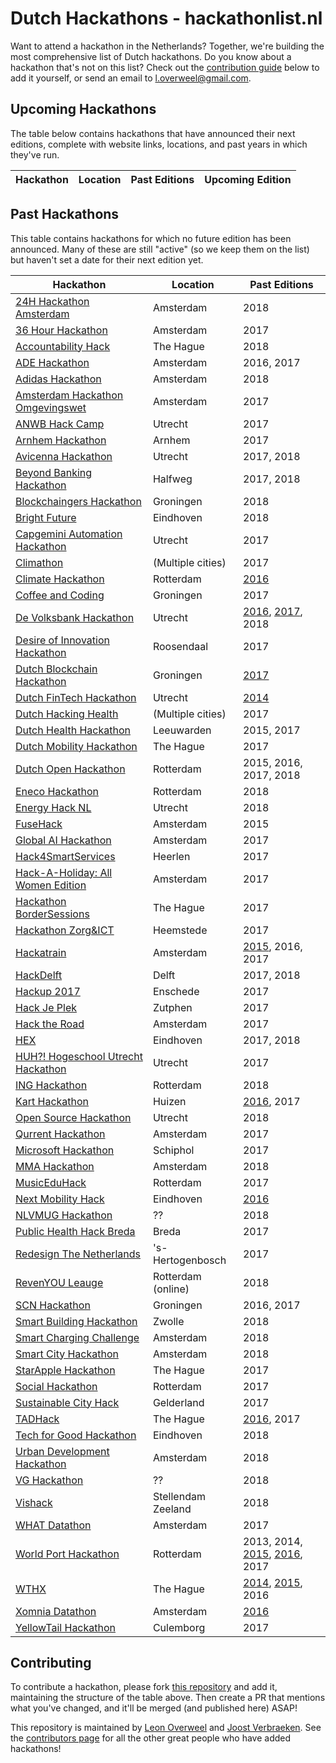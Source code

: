 # Dutch Hackathons - hackathonlist.nl

Want to attend a hackathon in the Netherlands? Together, we're building the most comprehensive list of Dutch hackathons. Do you know about a hackathon that's not on this list? Check out the [contribution guide](#contributing) below to add it yourself, or send an email to [l.overweel@gmail.com](mailto:l.overweel@gmail.com).

## Upcoming Hackathons

The table below contains hackathons that have announced their next editions, complete with website links, locations, and past years in which they've run.

| Hackathon | Location | Past Editions | Upcoming Edition |
|---|---|---|---|

## Past Hackathons

This table contains hackathons for which no future edition has been announced. Many of these are still "active" (so we keep them on the list) but haven't set a date for their next edition yet.

| Hackathon | Location | Past Editions |
|---|---|---|
| [24H Hackathon Amsterdam](https://www.facebook.com/events/2379897668702869/) | Amsterdam | 2018 |
| [36 Hour Hackathon](https://www.eventbrite.com/e/36-hour-hackathon-help-shape-the-future-of-a-better-work-life-tickets-34693567394) | Amsterdam | 2017 |
| [Accountability Hack](https://accountabilityhack.nl/hackathon/) | The Hague | 2018 |
| [ADE Hackathon](https://www.adehack.com/) | Amsterdam | 2016, 2017 |
| [Adidas Hackathon](https://adidas-hack.com/location/Amsterdam) | Amsterdam | 2018 |
| [Amsterdam Hackathon Omgevingswet](https://www.amsterdam.nl/wonen-leefomgeving/hackathon-0/) | Amsterdam | 2017 |
| [ANWB Hack Camp](https://www.utrechtinc.nl/anwb-hack-camp/) | Utrecht | 2017 |
| [Arnhem Hackathon](http://arnhemhackathon.nl/) | Arnhem | 2017 |
| [Avicenna Hackathon](https://www.avicennahackathon.nl/) | Utrecht | 2017, 2018 |
| [Beyond Banking Hackathon](https://beyondbanking.nl/) | Halfweg | 2017, 2018 |
| [Blockchaingers Hackathon](https://blockchaingers.org/events/blockchaingers-hackathon) | Groningen | 2018 |
| [Bright Future](http://brightfuture.hack.nl) | Eindhoven | 2018 |
| [Capgemini Automation Hackathon](https://www.eventbrite.nl/e/capgemini-automation-hackathon-powered-by-aruba-registration-34730356431) | Utrecht | 2017 |
| [Climathon](https://climathon.climate-kic.org/) | (Multiple cities) | 2017 |
| [Climate Hackathon](http://climatehackathon.nl/) | Rotterdam | [2016](https://web.archive.org/web/20161226141620/http://climatehackathon.nl/nl/home) |
| [Coffee and Coding](https://coffeeandcoding.nl/) | Groningen | 2017 |
| [De Volksbank Hackathon](https://www.devolksbank.nl/werken-bij/hackathon-2018.html) | Utrecht | [2016](https://www.youtube.com/watch?v=KwbiAzzRt1s), [2017](https://www.devolksbank.nl/werken-bij/hackathon-2017-1.html), 2018 |
| [Desire of Innovation Hackathon](https://www.eventbrite.nl/e/registratie-desire-of-innovation-hackathon-38475587518) | Roosendaal | 2017 |
| [Dutch Blockchain Hackathon](https://blockchainhackathon.eu/) | Groningen | [2017](https://medium.com/bitcoinevangelist/i-was-at-the-biggest-blockchain-hackathon-ever-and-this-is-what-i-learned-73acf55034f2) |
| [Dutch FinTech Hackathon](http://dutchfintechhackathon.nl/) | Utrecht | [2014](http://dutchfintechhackathon.nl/paygel-wint-eerste-dutch-fintech-hackathon/) |
| [Dutch Hacking Health](http://dutchhackinghealth.nl/) | (Multiple cities) | 2017 |
| [Dutch Health Hackathon](http://www.dhh2017.nl/) | Leeuwarden | 2015, 2017 |
| [Dutch Mobility Hackathon](https://www.utrechtinc.nl/en/dutchmobilityhackathon/) | The Hague | 2017 |
| [Dutch Open Hackathon](https://dutchopenhackathon.com) | Rotterdam | 2015, 2016, 2017, 2018 |
| [Eneco Hackathon](https://www.eventbrite.nl/e/tickets-eneco-hackathon-reducing-energy-waste-dutch-data-science-week-2018-44677069317) | Rotterdam | 2018 |
| [Energy Hack NL](http://utrechtinc.nl/energyhacknl/) | Utrecht | 2018 |
| [FuseHack](http://fusehack.com/) | Amsterdam | 2015 |
| [Global AI Hackathon](http://ai.hackathon.com/) | Amsterdam | 2017 |
| [Hack4SmartServices](http://hack4smartservices.com/) | Heerlen | 2017 |
| [Hack-A-Holiday: All Women Edition](https://workingatbooking.com/event/hack-holiday-women-edition/) | Amsterdam | 2017 |
| [Hackathon BorderSessions](http://hack-the-planet.nl/bordersessions/) | The Hague | 2017 |
| [Hackathon Zorg&ICT](https://www.eventbrite.nl/e/tickets-hackathon-zorgict-zorg-op-afstand-33118425101) | Heemstede | 2017 |
| [Hackatrain](http://hackatrain.nl/) | Amsterdam | [2015](http://nieuws.ns.nl/winnaar-van-1e-hackatrain-ns-op-maat-app/), 2016, 2017 |
| [HackDelft](https://hackdelft.nl) | Delft | 2017, 2018 |
| [Hackup 2017](https://www.speakup.nl/hackathon) | Enschede | 2017 |
| [Hack Je Plek](https://hackday.mlh.io/Hackjeplek) | Zutphen | 2017 | 
| [Hack the Road](http://events.bemyapp.com/events/view/netherlands/amsterdam/circuit-zandvoort/hack-the-road) | Amsterdam | 2017 |
| [HEX](http://joinhex.com) | Eindhoven | 2017, 2018 | 
| [HUH?! Hogeschool Utrecht Hackathon](https://www.eventbrite.nl/e/tickets-huh-hogeschool-utrecht-hackathon-34025466085) | Utrecht | 2017 |
| [ING Hackathon](https://www.ing-events.nl/hackathon2018) | Rotterdam | 2018 |
| [Kart Hackathon](https://www.eventbrite.nl/e/tickets-kart-hackathon-chicks-in-it-33389342422) | Huizen | [2016](https://vimeo.com/197173683), 2017 |
| [Open Source Hackathon](https://carriere.infosupport.com/augurk/) | Utrecht | 2018 |
| [Qurrent Hackathon](https://hackathon.qurrent.nl) | Amsterdam | 2017 |
| [Microsoft Hackathon](external/microsoft-hackathon-2017.pdf) | Schiphol | 2017 | 
| [MMA Hackathon](http://mma.nl/2018/04/04/mee-aan-mma-hackathon-2018-en-maak-kans-op-10-000-euro/) | Amsterdam | 2018 |
| [MusicEduHack](https://www.eventbrite.nl/e/tickets-musiceduhack-35072562980) | Rotterdam  | 2017 |
| [Next Mobility Hack](http://nextmobilityhack.nl/) | Eindhoven | [2016](http://nextmobilityhack.nl/1178/) |
| [NLVMUG Hackathon](https://www.nlvmug.com/hackathon-2018/) | ?? | 2018 |
| [Public Health Hack Breda](https://www.ggdwestbrabant.nl/nieuws/2017/11/Public-Health-Hack) | Breda | 2017 |
| [Redesign The Netherlands](http://challengemasters.nl/) | 's-Hertogenbosch | 2017 |
| [RevenYOU Leauge](https://www.revenyou.io/revenyou-league/) | Rotterdam (online) | 2018 |
| [SCN Hackathon](https://hackathon.stichting-scn.nl/) | Groningen | 2016, 2017 |
| [Smart Building Hackathon](http://launchlab.nl/smart-building-hackathon-zwolle/?utm_medium=Referral&utm_source=Business+Talent+Network&utm_campaign=Business+Talent+Network) | Zwolle | 2018 |
| [Smart Charging Challenge](http://www.smartchargingchallenge.com/) | Amsterdam | 2018 |
| [Smart City Hackathon](http://www.smartcitychallenge.net/) | Amsterdam | 2018 |
| [StarApple Hackathon](https://www.starapple.nl/2017/09/27/starapple-hackathon-28-october-2017/) | The Hague | 2017 |
| [Social Hackathon](http://socialhackathon.nl) | Rotterdam | 2017 |
| [Sustainable City Hack](http://cityhack.studiowhy.nl/) | Gelderland | 2017 |
| [TADHack](https://tadhack.com/) | The Hague | [2016](http://tadhack.com/2016/), 2017 |
| [Tech for Good Hackathon](https://mvonederland.nl/event/tech-good-hackathon-track-trace-de-keten) | Eindhoven | 2018 |
| [Urban Development Hackathon](https://www.eventbrite.nl/e/tickets-gemeente-amsterdam-hackathon-using-image-recognition-to-track-urban-developments-dutch-data-science-44680932873) | Amsterdam | 2018 |
| [VG Hackathon](http://2018.vghackathon.nl/) | ?? | 2018 |
| [Vishack](https://www.farmhack.nl/activiteiten/vishack/) | Stellendam Zeeland | 2018 |
| [WHAT Datathon](http://what-conference.com/datathon/) | Amsterdam | 2017 |
| [World Port Hackathon](http://worldporthackathon.com/) | Rotterdam | 2013, 2014, [2015](http://www.worldporthackathon.com/2015/), [2016](http://www.worldporthackathon.com/2016/), 2017 |
| [WTHX](https://wthx.org/) | The Hague | [2014](https://wthx.org/#prevEditions), [2015](https://wthx.org/#prevEditions), 2016 |
| [Xomnia Datathon](http://datathon.xomnia.com/) | Amsterdam | [2016](https://web.archive.org/web/20161004233200/http://datathon.xomnia.com/) |
| [YellowTail Hackathon](https://www.eventbrite.nl/e/tickets-yellowtail-hackathon-2017-37272252310) | Culemborg | 2017 |

## Contributing

To contribute a hackathon, please fork [this repository](https://github.com/leonoverweel/dutch-hackathons) and add it, maintaining the structure of the table above. Then create a PR that mentions what you've changed, and it'll be merged (and published here) ASAP!

This repository is maintained by [Leon Overweel](https://github.com/leonoverweel/) and [Joost Verbraeken](https://github.com/jverbraeken). See the [contributors page](https://github.com/leonoverweel/dutch-hackathons/graphs/contributors) for all the other great people who have added hackathons!
